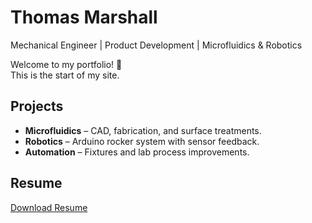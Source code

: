 # Thomas Marshall
Mechanical Engineer | Product Development | Microfluidics & Robotics

Welcome to my portfolio! 🚀  
This is the start of my site.

## Projects
- **Microfluidics** – CAD, fabrication, and surface treatments.
- **Robotics** – Arduino rocker system with sensor feedback.
- **Automation** – Fixtures and lab process improvements.

## Resume
[Download Resume](resume.pdf)
